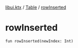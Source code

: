 [libui.ktx](../README.md) / [Table](README.md) / [rowInserted](row-inserted.md)

# rowInserted

`fun rowInserted(newIndex: Int)`